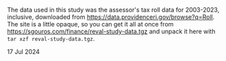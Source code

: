 The data used in this study was the assessor's tax roll data for 2003-2023, inclusive, downloaded from <https://data.providenceri.gov/browse?q=Roll>. The site is a little opaque, so you can get it all at once from <https://sgouros.com/finance/reval-study-data.tgz> and unpack it here with `tar xzf reval-study-data.tgz`.

17 Jul 2024
